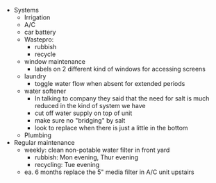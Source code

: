 - Systems
	- Irrigation
	- A/C
	- car battery
	- Wastepro:
		- rubbish
		- recycle
	- window maintenance
		- labels on 2 different kind of windows for accessing screens
	- laundry
		- toggle water flow when absent for extended periods
	- water softener
		- In talking to company they said that the need for salt is much reduced in the kind of system we have
		- cut off water supply on top of unit
		- make sure no "bridging" by salt
		- look to replace when there is just a little in the bottom
	- Plumbing
- Regular maintenance
	- weekly: clean non-potable water filter in front yard
		- rubbish: Mon evening, Thur evening
		- recycling: Tue evening
	- ea. 6 months replace the 5" media filter in A/C unit upstairs